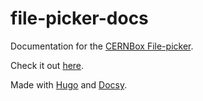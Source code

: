 # file-picker-docs

Documentation for the [CERNBox File-picker](https://github.com/cernbox/file-picker-wrapper).

Check it out [here](https://filepicker.cernbox.cern.ch/docs).

Made with [Hugo](https://gohugo.io/) and [Docsy](https://www.docsy.dev/).

